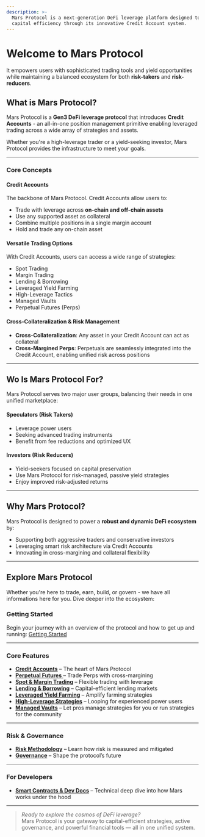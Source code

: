 ```yaml
---
description: >-
  Mars Protocol is a next-generation DeFi leverage platform designed to maximize
  capital efficiency through its innovative Credit Account system.
---
```


# Welcome to Mars Protocol

It empowers users with sophisticated trading tools and yield opportunities while maintaining a balanced ecosystem for both **risk-takers** and **risk-reducers**.

## What is Mars Protocol?

Mars Protocol is a **Gen3 DeFi leverage protocol** that introduces **Credit Accounts** - an all-in-one position management primitive enabling leveraged trading across a wide array of strategies and assets.

Whether you're a high-leverage trader or a yield-seeking investor, Mars Protocol provides the infrastructure to meet your goals.

***

### Core Concepts

#### Credit Accounts

The backbone of Mars Protocol. Credit Accounts allow users to:

* Trade with leverage across **on-chain and off-chain assets**
* Use any supported asset as collateral
* Combine multiple positions in a single margin account
* Hold and trade any on-chain asset

#### Versatile Trading Options

With Credit Accounts, users can access a wide range of strategies:

* Spot Trading
* Margin Trading
* Lending & Borrowing
* Leveraged Yield Farming
* High-Leverage Tactics
* Managed Vaults
* Perpetual Futures (Perps)

#### Cross-Collateralization & Risk Management

* **Cross-Collateralization**: Any asset in your Credit Account can act as collateral
* **Cross-Margined Perps**: Perpetuals are seamlessly integrated into the Credit Account, enabling unified risk across positions

***

## Wo Is Mars Protocol For?

Mars Protocol serves two major user groups, balancing their needs in one unified marketplace:

#### Speculators (Risk Takers)

* Leverage power users
* Seeking advanced trading instruments
* Benefit from fee reductions and optimized UX

#### Investors (Risk Reducers)

* Yield-seekers focused on capital preservation
* Use Mars Protocol for risk-managed, passive yield strategies
* Enjoy improved risk-adjusted returns

***

## Why Mars Protocol?

Mars Protocol is designed to power a **robust and dynamic DeFi ecosystem** by:

* Supporting both aggressive traders and conservative investors
* Leveraging smart risk architecture via Credit Accounts
* Innovating in cross-margining and collateral flexibility

***

## Explore Mars Protocol

Whether you're here to trade, earn, build, or govern - we have all informations here for you. Dive deeper into the ecosystem:

### Getting Started

Begin your journey with an overview of the protocol and how to get up and running: [Getting Started](getting-started/)

***

### Core Features

* [**Credit Accounts**](credit-accounts.md) – The heart of Mars Protocol
* [**Perpetual Futures** ](perpetual-futures-perps/)– Trade Perps with cross-margining
* [**Spot & Margin Trading**](spot-and-margin-trading.md) – Flexible trading with leverage
* [**Lending & Borrowing**](lending-and-borrowing.md) – Capital-efficient lending markets
* [**Leveraged Yield Farming**](leveraged-yield-farming.md) – Amplify farming strategies
* [**High-Leverage Strategies**](high-leverage-strategies/) – Looping for experienced power users
* [**Managed Vaults**](managed-vaults/) – Let pros manage strategies for you or run strategies for the community

***

### Risk & Governance

* [**Risk Methodology**](risk-methodology.md) – Learn how risk is measured and mitigated
* [**Governance**](governance.md) – Shape the protocol’s future

***

### For Developers

* [**Smart Contracts & Dev Docs**](smart-contracts/) – Technical deep dive into how Mars works under the hood

***

> _Ready to explore the cosmos of DeFi leverage?_\
> Mars Protocol is your gateway to capital-efficient strategies, active governance, and powerful financial tools — all in one unified system.
